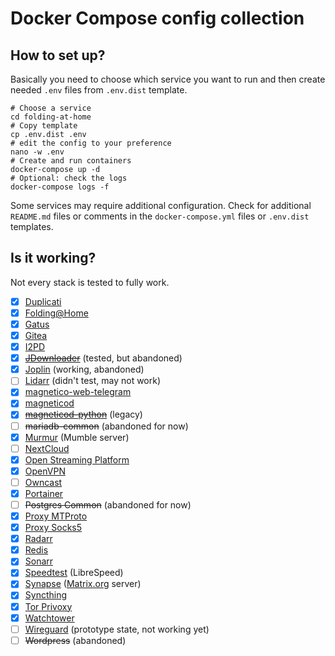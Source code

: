 # Docker Compose config collection

## How to set up?

Basically you need to choose which service you want to run and then
create needed `.env` files from `.env.dist` template.

```shell
# Choose a service
cd folding-at-home
# Copy template
cp .env.dist .env
# edit the config to your preference
nano -w .env
# Create and run containers
docker-compose up -d
# Optional: check the logs
docker-compose logs -f
```

Some services may require additional configuration. Check for additional `README.md` files
or comments in the `docker-compose.yml` files or `.env.dist` templates.

## Is it working?

Not every stack is tested to fully work.

- [x] [Duplicati](https://hub.docker.com/r/linuxserver/duplicati)
- [x] [Folding@Home](https://hub.docker.com/r/johnktims/folding-at-home)
- [x] [Gatus](https://github.com/TwiN/gatus)
- [x] [Gitea](https://gitea.io/)
- [x] [I2PD](https://github.com/PurpleI2P/i2pd)
- [x] [~~JDownloader~~](https://jdownloader.org) (tested, but abandoned)
- [x] [Joplin](https://hub.docker.com/r/joplin/server) (working, abandoned)
- [ ] [Lidarr](https://hub.docker.com/r/linuxserver/lidarr) (didn't test, may not work)
- [x] [magnetico-web-telegram](https://hub.docker.com/r/skobkin/magnetico-web-telegram-bot)
- [x] [magneticod](https://hub.docker.com/r/boramalper/magneticod)
- [x] [~~magneticod-python~~](https://hub.docker.com/r/skobkin/magneticod-python) (legacy)
- [ ] ~~mariadb-common~~ (abandoned for now)
- [x] [Murmur](https://gitlab.com/skobkin/docker-murmur/container_registry/2667847) (Mumble server)
- [ ] [NextCloud](https://hub.docker.com/r/linuxserver/nextcloud)
- [x] [Open Streaming Platform](https://hub.docker.com/r/deamos/openstreamingplatform)
- [x] [OpenVPN](https://hub.docker.com/r/kylemanna/openvpn)
- [ ] [Owncast](https://owncast.online/)
- [x] [Portainer](https://hub.docker.com/r/portainer/portainer)
- [ ] ~~Postgres Common~~ (abandoned for now)
- [x] [Proxy MTProto](https://hub.docker.com/r/mtproxy/mtproxy)
- [x] [Proxy Socks5](https://hub.docker.com/r/serjs/go-socks5-proxy)
- [x] [Radarr](https://hub.docker.com/r/linuxserver/radarr)
- [x] [Redis](https://hub.docker.com/_/redis)
- [x] [Sonarr](https://hub.docker.com/r/linuxserver/sonarr)
- [x] [Speedtest](https://hub.docker.com/r/adolfintel/speedtest) (LibreSpeed)
- [x] [Synapse](https://hub.docker.com/r/matrixdotorg/synapse) ([Matrix.org](https://matrix.org/) server)
- [x] [Syncthing](https://hub.docker.com/r/linuxserver/syncthing)
- [x] [Tor Privoxy](https://hub.docker.com/r/dperson/torproxy)
- [x] [Watchtower](https://hub.docker.com/r/containrrr/watchtower)
- [ ] [Wireguard](https://hub.docker.com/r/cmulk/wireguard-docker) (prototype state, not working yet)
- [ ] ~~Wordpress~~ (abandoned)
